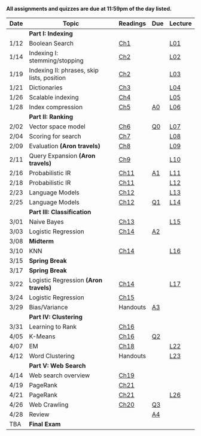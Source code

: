 
**All assignments and quizzes are due at 11:59pm of the day listed.**


| Date  | Topic                            | Readings                                               | Due | Lecture |
| ----- |----------------------------------|--------------------------------------------------------|-----|----
||**Part I: Indexing**|
| 1/12  | Boolean Search                   | [Ch1](http://nlp.stanford.edu/IR-book/pdf/01bool.pdf) | |[L01](lectures/lec01)
| 1/14  | Indexing I: stemming/stopping    | [Ch2](http://nlp.stanford.edu/IR-book/pdf/02voc.pdf)   | |[L02](lectures/lec02)
| 1/19  | Indexing II: phrases, skip lists, position | [Ch2](http://nlp.stanford.edu/IR-book/pdf/02voc.pdf)   | | [L03](lectures/lec03)
| 1/21  | Dictionaries                     | [Ch3](http://nlp.stanford.edu/IR-book/pdf/03dict.pdf)  |  | [L04](lectures/lec04)
| 1/26  | Scalable indexing             | [Ch4](http://nlp.stanford.edu/IR-book/pdf/04const.pdf) | | [L05](lectures/lec05)
| 1/28  | Index compression                | [Ch5](http://nlp.stanford.edu/IR-book/pdf/05comp.pdf)  | [A0](https://github.com/iit-cs429/assignments/tree/master/a0) |  [L06](lectures/lec06)
|| **Part II: Ranking**  |
| 2/02  | Vector space model               | [Ch6](http://nlp.stanford.edu/IR-book/pdf/06vect.pdf)  | [Q0](https://blackboard.iit.edu/webapps/blackboard/content/listContentEditable.jsp?content_id=_362431_1&course_id=_47700_1) |  [L07](lectures/lec07)
| 2/04  | Scoring for search               |[Ch7](http://nlp.stanford.edu/IR-book/pdf/07system.pdf)|  |  [L08](lectures/lec08) | 
| 2/09  | Evaluation  **(Aron travels)**                     | [Ch8](http://nlp.stanford.edu/IR-book/pdf/08eval.pdf)  | | [L09](lectures/lec09)
| 2/11  | Query Expansion **(Aron travels)**                 | [Ch9](http://nlp.stanford.edu/IR-book/pdf/09expand.pdf)| | [L10](lectures/lec10)
| 2/16  | Probabilistic IR                 | [Ch11](http://nlp.stanford.edu/IR-book/pdf/11prob.pdf) | [A1](https://github.com/iit-cs429/assignments/tree/master/a1) | [L11](lectures/lec11)
| 2/18  | Probabilistic IR                 | [Ch11](http://nlp.stanford.edu/IR-book/pdf/11prob.pdf) | | [L12](lectures/lec12)
| 2/23  | Language Models                  | [Ch12](http://nlp.stanford.edu/IR-book/pdf/12lmodel.pdf) | | [L13](lectures/lec13)
| 2/25  | Language Models                  | [Ch12](http://nlp.stanford.edu/IR-book/pdf/12lmodel.pdf) | [Q1](https://blackboard.iit.edu/webapps/blackboard/content/listContentEditable.jsp?content_id=_362431_1&course_id=_47700_1)  | [L14](lectures/lec14)
|| **Part III: Classification**|
| 3/01  | Naive Bayes                      | [Ch13](http://nlp.stanford.edu/IR-book/pdf/13bayes.pdf)| | [L15](lectures/lec15)
| 3/03  | Logistic Regression                     | [Ch14](http://nlp.stanford.edu/IR-book/pdf/14vcat.pdf) | [A2](https://github.com/iit-cs429/assignments/tree/master/a2) 
| 3/08  | **Midterm**                      |                                                        |
| 3/10  | KNN                   | [Ch14](http://nlp.stanford.edu/IR-book/pdf/14vcat.pdf) | |  [L16](lectures/lec16/bayes.pdf)
| 3/15  | **Spring Break**                 |                                                        |
| 3/17  | **Spring Break**                 |                                                        |
| 3/22  | Logistic Regression **(Aron travels)**  | [Ch14](http://nlp.stanford.edu/IR-book/pdf/14vcat.pdf) | | [L17](lectures/lec17)
| 3/24  | Logistic Regression         | [Ch15](http://nlp.stanford.edu/IR-book/pdf/15svm.pdf)  |  
| 3/29  | Bias/Variance                 | Handouts                                               | [A3](https://github.com/iit-cs429/assignments/tree/master/a3) 
||**Part IV: Clustering**|
| 3/31  | Learning to Rank                         |  [Ch16](http://nlp.stanford.edu/IR-book/pdf/16flat.pdf) |
| 4/05  | K-Means                               | [Ch16](http://nlp.stanford.edu/IR-book/pdf/16flat.pdf) |   [Q2](https://blackboard.iit.edu/webapps/blackboard/content/listContentEditable.jsp?content_id=_362431_1&course_id=_47700_1)       | 
| 4/07  | EM                              | [Ch18](http://nlp.stanford.edu/IR-book/pdf/18lsi.pdf)  | | [L22](lectures/lec22)
| 4/12  | Word Clustering                              | Handouts                                               | | [L23](lectures/lec23)
||**Part V: Web Search**|
| 4/14  | Web search overview              | [Ch19](http://nlp.stanford.edu/IR-book/pdf/19web.pdf)  | 
| 4/19  | PageRank                         | [Ch21](http://nlp.stanford.edu/IR-book/pdf/21link.pdf) |    
| 4/21  | PageRank                         | [Ch21](http://nlp.stanford.edu/IR-book/pdf/21link.pdf) | |  [L26](lectures/lec26)
| 4/26  | Web Crawling                     | [Ch20](http://nlp.stanford.edu/IR-book/pdf/20crawl.pdf)| [Q3](https://blackboard.iit.edu/webapps/blackboard/content/listContentEditable.jsp?content_id=_362431_1&course_id=_47700_1)  
| 4/28  | Review                          |                                                | [A4](https://github.com/iit-cs429/assignments/tree/master/a4)
| TBA  | **Final Exam**                           |                                                | 

